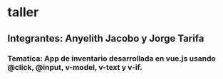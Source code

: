 # taller
## Integrantes: Anyelith Jacobo y Jorge Tarifa 
### Tematica: App de inventario desarrollada en vue.js usando @click, @input, v-model, v-text y v-if.
